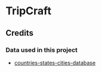 # TripCraft

## Credits

### Data used in this project

- [countries-states-cities-database](https://github.com/dr5hn/countries-states-cities-database)
